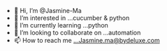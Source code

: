 
- 👋 Hi, I’m @Jasmine-Ma
- 👀 I’m interested in ...cucumber & python
- 🌱 I’m currently learning ...python
- 💞️ I’m looking to collaborate on ...automation
- 📫 How to reach me ...Jasmine.ma@bydeluxe.com

<!---
Jasmine-Ma/Jasmine-Ma is a ✨ special ✨ repository because its `README.md` (this file) appears on your GitHub profile.
You can click the Preview link to take a look at your changes.
--->
